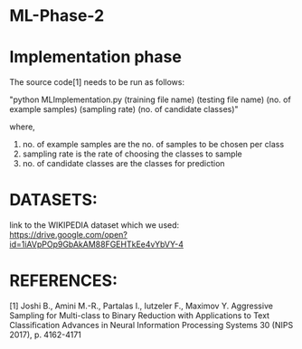 # ML-Phase-2
# Implementation phase
The source code[1] needs to be run as follows:

"python MLImplementation.py (training file name) (testing file name) (no. of example samples) (sampling rate) (no. of candidate classes)"

where,
1. no. of example samples are the no. of samples to be chosen per class
2. sampling rate is the rate of choosing the classes to sample
3. no. of candidate classes are the classes for prediction

# DATASETS:
link to the WIKIPEDIA dataset which we used: https://drive.google.com/open?id=1iAVpPOp9GbAkAM88FGEHTkEe4vYbVY-4

# REFERENCES:
[1] Joshi B., Amini M.-R., Partalas I., Iutzeler F., Maximov Y. Aggressive Sampling for Multi-class to Binary Reduction with Applications to Text Classification Advances in Neural Information Processing Systems 30 (NIPS 2017), p. 4162-4171
